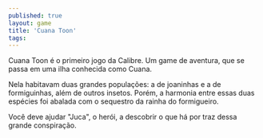 ```yaml
---
published: true
layout: game
title: 'Cuana Toon'
tags: 
---
```

Cuana Toon é o primeiro jogo da Calibre.
Um game de aventura, que se passa em uma ilha conhecida como Cuana.

Nela habitavam duas grandes populações: a de joaninhas e a de formiguinhas, além de outros insetos. Porém, a harmonia entre essas duas espécies foi abalada com o sequestro da rainha do formigueiro.

Você deve ajudar "Juca", o herói, a descobrir o que há por traz dessa grande conspiração.


